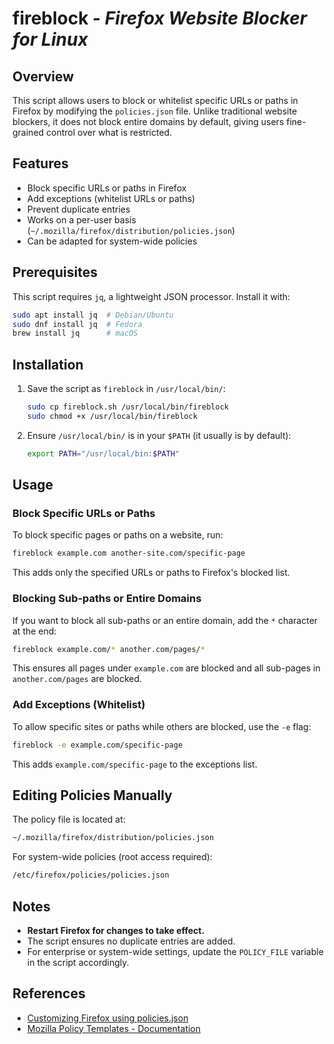 # fireblock - _Firefox Website Blocker for Linux_

## Overview

This script allows users to block or whitelist specific URLs or paths in Firefox by modifying the `policies.json` file. Unlike traditional website blockers, it does not block entire domains by default, giving users fine-grained control over what is restricted.

## Features

- Block specific URLs or paths in Firefox
- Add exceptions (whitelist URLs or paths)
- Prevent duplicate entries
- Works on a per-user basis (`~/.mozilla/firefox/distribution/policies.json`)
- Can be adapted for system-wide policies

## Prerequisites

This script requires `jq`, a lightweight JSON processor. Install it with:

```sh
sudo apt install jq  # Debian/Ubuntu
sudo dnf install jq  # Fedora
brew install jq      # macOS
```

## Installation

1. Save the script as `fireblock` in `/usr/local/bin/`:
      ```sh
      sudo cp fireblock.sh /usr/local/bin/fireblock
      sudo chmod +x /usr/local/bin/fireblock
      ```
2. Ensure `/usr/local/bin/` is in your `$PATH` (it usually is by default):
      ```sh
      export PATH="/usr/local/bin:$PATH"
      ```

## Usage

### Block Specific URLs or Paths

To block specific pages or paths on a website, run:

```sh
fireblock example.com another-site.com/specific-page
```

This adds only the specified URLs or paths to Firefox's blocked list.

### Blocking Sub-paths or Entire Domains

If you want to block all sub-paths or an entire domain, add the `*` character at the end:

```sh
fireblock example.com/* another.com/pages/*
```

This ensures all pages under `example.com` are blocked and all sub-pages in `another.com/pages` are blocked.

### Add Exceptions (Whitelist)

To allow specific sites or paths while others are blocked, use the `-e` flag:

```sh
fireblock -e example.com/specific-page
```

This adds `example.com/specific-page` to the exceptions list.

## Editing Policies Manually

The policy file is located at:

```sh
~/.mozilla/firefox/distribution/policies.json
```

For system-wide policies (root access required):

```sh
/etc/firefox/policies/policies.json
```

## Notes

- **Restart Firefox for changes to take effect.**
- The script ensures no duplicate entries are added.
- For enterprise or system-wide settings, update the `POLICY_FILE` variable in the script accordingly.

## References

- [Customizing Firefox using policies.json](https://support.mozilla.org/en-US/kb/customizing-firefox-using-policiesjson)
- [Mozilla Policy Templates - Documentation ](https://mozilla.github.io/policy-templates)
